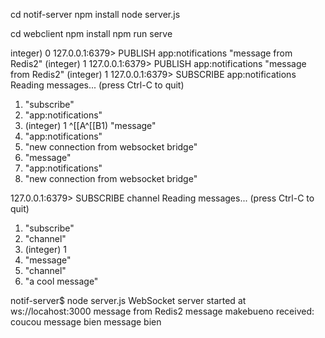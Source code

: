 cd notif-server
npm install
node server.js


cd webclient
npm install
npm run serve




integer) 0
127.0.0.1:6379> PUBLISH app:notifications  "message from Redis2"
(integer) 1
127.0.0.1:6379> PUBLISH app:notifications  "message from Redis2"
(integer) 1
127.0.0.1:6379> SUBSCRIBE app:notifications
Reading messages... (press Ctrl-C to quit)
1) "subscribe"
2) "app:notifications"
3) (integer) 1
^[[A^[[B1) "message"
2) "app:notifications"
3) "new connection from websocket bridge"
1) "message"
2) "app:notifications"
3) "new connection from websocket bridge"

127.0.0.1:6379> SUBSCRIBE channel
Reading messages... (press Ctrl-C to quit)
1) "subscribe"
2) "channel"
3) (integer) 1
1) "message"
2) "channel"
3) "a cool message"





notif-server$ node server.js
WebSocket server started at ws://locahost:3000
message from Redis2
message makebueno
received: coucou
message bien
message bien
